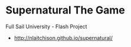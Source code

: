 # Supernatural The Game
Full Sail University - Flash Project
- http://nlaitchison.github.io/supernatural/
